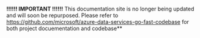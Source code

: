 **!!!!!! IMPORTANT !!!!!!** 
This documentation site is no longer being updated and will soon be repurposed. Please refer to https://github.com/microsoft/azure-data-services-go-fast-codebase for both project docuementation and codebase**

